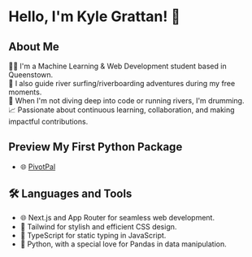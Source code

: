 # Hello, I'm Kyle Grattan! 👋

## About Me
👨‍💻 I'm a Machine Learning & Web Development student based in Queenstown.  
🌊 I also guide river surfing/riverboarding adventures during my free moments.  
🥁 When I'm not diving deep into code or running rivers, I'm drumming.  
📈 Passionate about continuous learning, collaboration, and making impactful contributions.

## Preview My First Python Package
- 🌐 [PivotPal](https://www.pythonpivotpal.com)

## 🛠️ Languages and Tools
- 🌐 Next.js and App Router for seamless web development.
- 🎨 Tailwind for stylish and efficient CSS design.
- 📜 TypeScript for static typing in JavaScript.
- 🐍 Python, with a special love for Pandas in data manipulation.
